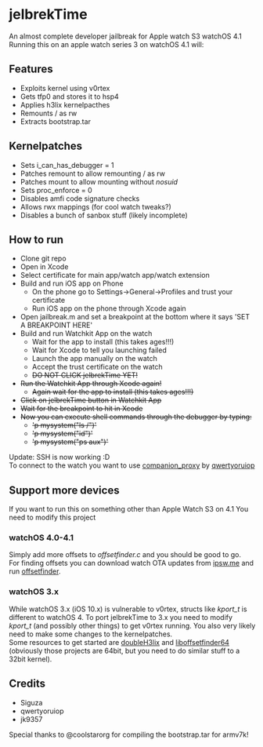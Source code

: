# jelbrekTime
An almost complete developer jailbreak for Apple watch S3 watchOS 4.1  
Running this on an apple watch series 3 on watchOS 4.1 will:

## Features
  * Exploits kernel using v0rtex
  * Gets tfp0 and stores it to hsp4
  * Applies h3lix kernelpacthes
  * Remounts / as rw
  * Extracts bootstrap.tar

## Kernelpatches
  * Sets i_can_has_debugger = 1
  * Patches remount to allow remounting / as rw
  * Patches mount to allow mounting without _nosuid_
  * Sets proc_enforce = 0
  * Disables amfi code signature checks
  * Allows rwx mappings (for cool watch tweaks?)
  * Disables a bunch of sanbox stuff (likely incomplete)

## How to run
  * Clone git repo
  * Open in Xcode
  * Select certificate for main app/watch app/watch extension
  * Build and run iOS app on Phone
    * On the phone go to Settings->General->Profiles and trust your certificate
    * Run iOS app on the phone through Xcode again
  * Open jailbreak.m and set a breakpoint at the bottom where it says 'SET A BREAKPOINT HERE'
  * Build and run Watchkit App on the watch
    * Wait for the app to install (this takes ages!!!)
    * Wait for Xcode to tell you launching failed
    * Launch the app manually on the watch
    * Accept the trust certificate on the watch
    * ~~DO NOT CLICK jelbrekTime YET!~~
  * ~~Run the Watchkit App through Xcode again!~~
    * ~~Again wait for the app to install (this takes ages!!!)~~
  * ~~Click on jelbrekTime button in Watchkit App~~
  * ~~Wait for the breakpoint to hit in Xcode~~
  * ~~Now you can execute shell commands through the debugger by typing:~~
    * ~~'p mysystem("ls /")'~~
    * ~~'p mysystem("id")'~~
    * ~~'p mysystem("ps aux")'~~

Update: SSH is now working :D  
To connect to the watch you want to use [companion_proxy](https://ghostbin.com/paste/vvxkk) by [qwertyoruiop](https://twitter.com/qwertyoruiopz/status/707638464523739136)

## Support more devices
If you want to run this on something other than Apple Watch S3 on 4.1
You need to modify this project

### watchOS 4.0-4.1
Simply add more offsets to _offsetfinder.c_ and you should be good to go.  
For finding offsets you can download watch OTA updates from [ipsw.me](https://ipsw.me) and run [offsetfinder](https://github.com/tihmstar/offsetfinder).

### watchOS 3.x
While watchOS 3.x (iOS 10.x) is vulnerable to v0rtex, structs like *kport_t* is different to watchOS 4.
To port jelbrekTime to 3.x you need to modify *kport_t* (and possibly other things) to get v0rtex running. You also very likely need to make some changes to the kernelpatches.  
Some resources to get started are [doubleH3lix](https://github.com/tihmstar/doubleH3lix) and [liboffsetfinder64](https://github.com/tihmstar/liboffsetfinder64/) (obviously those projects are 64bit, but you need to do similar stuff to a 32bit kernel).


## Credits
* Siguza
* qwertyoruiop
* jk9357

Special thanks to @coolstarorg for compiling the bootstrap.tar for armv7k!
